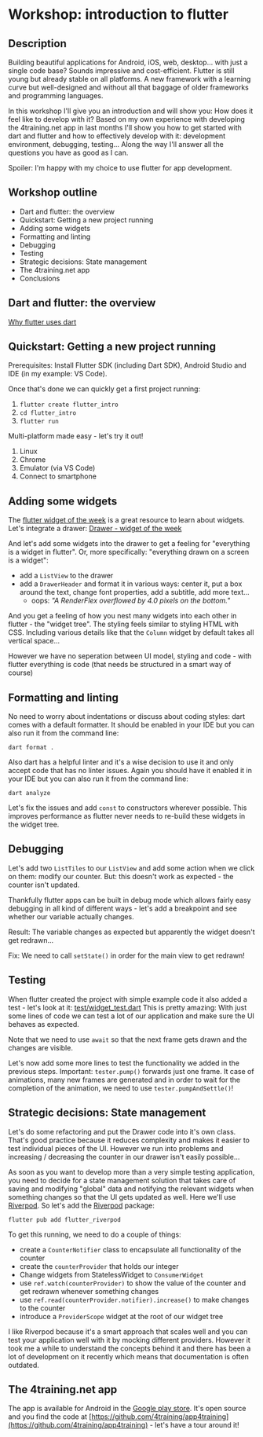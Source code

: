 # Workshop: introduction to flutter

## Description
Building beautiful applications for Android, iOS, web, desktop... with just a single code base? Sounds impressive and cost-efficient. Flutter is still young but already stable on all platforms. A new framework with a learning curve but well-designed and without all that baggage of older frameworks and programming languages.

In this workshop I'll give you an introduction and will show you: How does it feel like to develop with it?
Based on my own experience with developing the 4training.net app in last months I'll show you how to get started with dart and flutter and how to effectively develop with it: development environment, debugging, testing... Along the way I'll answer all the questions you have as good as I can.

Spoiler: I'm happy with my choice to use flutter for app development.

## Workshop outline
* Dart and flutter: the overview
* Quickstart: Getting a new project running
* Adding some widgets
* Formatting and linting
* Debugging
* Testing
* Strategic decisions: State management
* The 4training.net app
* Conclusions

## Dart and flutter: the overview
[Why flutter uses dart](https://www.youtube.com/watch?v=5F-6n_2XWR8)

## Quickstart: Getting a new project running
Prerequisites: Install Flutter SDK (including Dart SDK), Android Studio and IDE (in my example: VS Code).

Once that's done we can quickly get a first project running:
1. `flutter create flutter_intro`
2. `cd flutter_intro`
3. `flutter run`

Multi-platform made easy - let's try it out!
1. Linux
2. Chrome
3. Emulator (via VS Code)
4. Connect to smartphone

## Adding some widgets
The [flutter widget of the week](https://www.youtube.com/playlist?list=PLjxrf2q8roU23XGwz3Km7sQZFTdB996iG) is a great resource to learn about widgets.
Let's integrate a drawer: [Drawer - widget of the week](https://www.youtube.com/watch?v=WRj86iHihgY)

And let's add some widgets into the drawer to get a feeling for "everything is a widget in flutter". Or, more specifically: "everything drawn on a screen is a widget":
* add a `ListView` to the drawer
* add a `DrawerHeader` and format it in various ways: center it, put a box around the text, change font properties, add a subtitle, add more text...
  * oops: *"A RenderFlex overflowed by 4.0 pixels on the bottom."*

And you get a feeling of how you nest many widgets into each other in flutter - the "widget tree". The styling feels similar to styling HTML with CSS. Including various details like that the `Column` widget by default takes all vertical space...

However we have no seperation between UI model, styling and code - with flutter everything is code (that needs be structured in a smart way of course)

## Formatting and linting
No need to worry about indentations or discuss about coding styles: dart comes with a default formatter. It should be enabled in your IDE but you can also run it from the command line:

`dart format .`

Also dart has a helpful linter and it's a wise decision to use it and only accept code that has no linter issues. Again you should have it enabled it in your IDE but you can also run it from the command line:

`dart analyze`

Let's fix the issues and add `const` to constructors wherever possible. This improves performance as flutter never needs to re-build these widgets in the widget tree.

## Debugging
Let's add two `ListTiles` to our `ListView` and add some action when we click on them: modify our counter. But: this doesn't work as expected - the counter isn't updated.

Thankfully flutter apps can be built in debug mode which allows fairly easy debugging in all kind of different ways - let's add a breakpoint and see whether our variable actually changes.

Result: The variable changes as expected but apparently the widget doesn't get redrawn...

Fix: We need to call `setState()` in order for the main view to get redrawn!

## Testing
When flutter created the project with simple example code it also added a test - let's look at it: [test/widget_test.dart](test/widget_test.dart)
This is pretty amazing: With just some lines of code we can test a lot of our application and make sure the UI behaves as expected.

Note that we need to use `await` so that the next frame gets drawn and the changes are visible.

Let's now add some more lines to test the functionality we added in the previous steps.
Important: `tester.pump()` forwards just one frame. It case of animations, many new frames are generated and in order
to wait for the completion of the animation, we need to use `tester.pumpAndSettle()`!

## Strategic decisions: State management
Let's do some refactoring and put the Drawer code into it's own class. That's good practice because it reduces complexity and makes it easier to test individual pieces of the UI.
However we run into problems and increasing / decreasing the counter in our drawer isn't easily possible...

As soon as you want to develop more than a very simple testing application, you need to decide for a state management solution that takes care of saving and modifying "global" data and notifying the relevant widgets when something changes so that the UI gets updated as well. Here we'll use [Riverpod](https://riverpod.dev). So let's add the [Riverpod](https://pub.dev/packages/riverpod) package:

`flutter pub add flutter_riverpod`

To get this running, we need to do a couple of things:
* create a `CounterNotifier` class to encapsulate all functionality of the counter
* create the `counterProvider` that holds our integer
* Change widgets from StatelessWidget to `ConsumerWidget`
* use `ref.watch(counterProvider)` to show the value of the counter and get redrawn whenever something changes
* use `ref.read(counterProvider.notifier).increase()` to make changes to the counter
* introduce a `ProviderScope` widget at the root of our widget tree

I like Riverpod because it's a smart approach that scales well and you can test your application well with it by mocking different providers. However it took me a while to understand the concepts behind it and there has been a lot of development on it recently which means that documentation is often outdated.

## The 4training.net app
The app is available for Android in the [Google play store](
https://play.google.com/store/apps/details?id=net.app4training). It's open source and you find the code at [https://github.com/4training/app4training](https://github.com/4training/app4training) - let's have a tour around it!